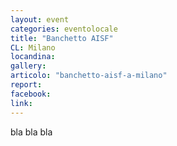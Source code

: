 ```yaml
---
layout: event
categories: eventolocale
title: "Banchetto AISF"
CL: Milano
locandina:
gallery:
articolo: "banchetto-aisf-a-milano"
report:
facebook: 
link:
---
```


bla bla bla
